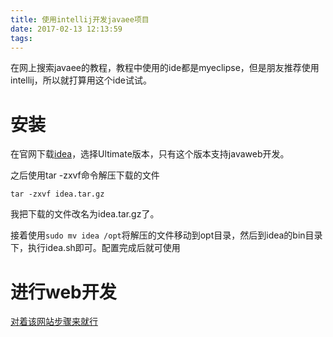```yaml
---
title: 使用intellij开发javaee项目
date: 2017-02-13 12:13:59
tags:
---
```


在网上搜索javaee的教程，教程中使用的ide都是myeclipse，但是朋友推荐使用intellij，所以就打算用这个ide试试。

<!--more-->

# 安装
在官网下载[idea](https://www.jetbrains.com/idea/download/#section=linux)，选择Ultimate版本，只有这个版本支持javaweb开发。

之后使用tar -zxvf命令解压下载的文件
```
tar -zxvf idea.tar.gz
```
我把下载的文件改名为idea.tar.gz了。

接着使用`sudo mv idea /opt`将解压的文件移动到opt目录，然后到idea的bin目录下，执行idea.sh即可。配置完成后就可使用

# 进行web开发
[对着该网站步骤来就行](http://www.cnblogs.com/carsonzhu/p/5468223.html)

